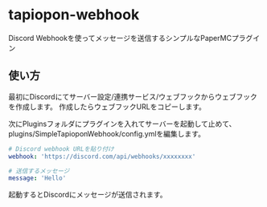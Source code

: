 # tapiopon-webhook
Discord Webhookを使ってメッセージを送信するシンプルなPaperMCプラグイン

## 使い方
最初にDiscordにてサーバー設定/連携サービス/ウェブフックからウェブフックを作成します。
作成したらウェブフックURLをコピーします。

次にPluginsフォルダにプラグインを入れてサーバーを起動して止めて、plugins/SimpleTapioponWebhook/config.ymlを編集します。

```yml
# Discord webhook URLを貼り付け
webhook: 'https://discord.com/api/webhooks/xxxxxxxx'

# 送信するメッセージ
message: 'Hello'
```

起動するとDiscordにメッセージが送信されます。